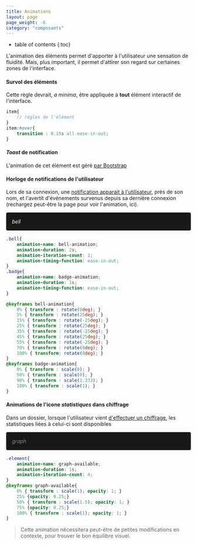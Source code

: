 ```yaml
---
title: Animations
layout: page
page_weight: -6
category: "composants"
---
```

* table of contents
{:toc}

L'animation des éléments permet d'apporter à l'utilisateur une sensation de fluidité. Mais, plus important, il permet d'attirer son regard sur certaines zones de l'interface.

#### Survol des éléments ####

Cette règle devrait, *a minima*, être appliquée à **tout** élément interactif de l'interface.

```scss
item{ 
    // règles de l'élément
}
item:hover{
    transition : 0.15s all ease-in-out;
}
```

#### *Toast* de notification ####

L'animation de cet élément est géré [ par Bootstrap](https://getbootstrap.com/docs/4.5/components/toasts/#placement)

#### Horloge de notifications de l'utilisateur ####
Lors de sa connexion, une [notification apparait à l'utilisateur](comp.sidebar.html), près de son nom, et l'avertit d'événements survenus depuis sa dernière connexion (rechargez peut-être la page pour voir l'animation, ici).

<style type="text/css">
.bell-container{
	padding: 1rem;
	background: #17181A;
	margin-bottom: 1rem;
	border-radius: 4px;
}
	.bell{
		animation-name: bellNotification;
		animation-duration: 2s;
		animation-iteration-count: 2;
		animation-timing-function: ease-in-out;
		color: white;
}
.badge-bell{
	position: relative;
	left: -15px;
	top: -11px;
	animation-name: badgeNotification;
	animation-duration: 1s;
	animation-timing-function: ease-in-out;
}
	@keyframes bellNotification{
		0% { transform : rotate(0deg); }
		5% { transform : rotate(25deg); }
		15% { transform : rotate(-25deg); }
		25% { transform : rotate(25deg); }
		35% { transform : rotate(-25deg); }
		45% { transform : rotate(25deg); }
		55% { transform : rotate(-25deg); }
		70% { transform : rotate(0deg); }
		100% { transform: rotate(0deg); }
	}
	@keyframes badgeNotification{
		0% { transform : scale(0); }
		50% { transform : scale(0); }
		90% { transform : scale(1.5); }
		100% { transform : scale(1); }
	}
</style>

<div class="bell-container">
	<i class="ico ico-large bell">bell</i>
	<span class="badge badge-pill badge-info badge-bell">3</span>
</div>



```scss
.bell{
    animation-name: bell-animation;
    animation-duration: 2s;
    animation-iteration-count: 2;
    animation-timing-function: ease-in-out;
}
.badge{
    animation-name: badge-animation;
    animation-duration: 1s;
    animation-timing-function: ease-in-out;
}

@keyframes bell-animation{
    0% { transform : rotate(0deg); }
    5% { transform : rotate(25deg); }
    15% { transform : rotate(-25deg); }
    25% { transform : rotate(25deg); }
    35% { transform : rotate(-25deg); }
    45% { transform : rotate(25deg); }
    55% { transform : rotate(-25deg); }
    70% { transform : rotate(0deg); }
    100% { transform: rotate(0deg); }
}
@keyframes badge-animation{
    0% { transform : scale(0); }
    50% { transform : scale(0); }
    90% { transform : scale(1.333); }
    100% { transform : scale(1); }
}
```

#### Animations de l'icone *statistiques* dans chiffrage ####

Dans un dossier, lorsque l'utilisateur vient [d'effectuer un chiffrage](ui.dossiers.html), les statistiques liées à celui-ci sont disponibles

<style type="text/css">
.graph-container{
	padding: 1rem;
	background: #17181A;
	margin-bottom: 1rem;
	border-radius: 4px;
	color: white;
}
	.graph{
		animation-name: graphAvailable;
		animation-duration: 1s;
		animation-iteration-count: 4;
}
	@keyframes graphAvailable{
		0% { transform : scale(1); opacity: 1; }
		25% {opacity: 0.25;}
		50% { transform : scale(1.5); opacity: 1; }
		75% {opacity: 0.25;}
		100% { transform : scale(1); opacity: 1; }
	}
</style>

<div class="graph-container">
	<i class="ico ico-large graph">graph</i>
</div>

```scss
.element{
    animation-name: graph-available;
    animation-duration: 1s;
    animation-iteration-count: 4;
}
@keyframes graph-available{
    0% { transform : scale(1); opacity: 1; }
    25% {opacity: 0.25;}
    50% { transform : scale(1.5); opacity: 1; }
    75% {opacity: 0.25;}
    100% { transform : scale(1); opacity: 1; }
}
```

> Cette animation nécessitera peut-être de petites modifications en contexte, pour trouver le bon équilibre visuel.
